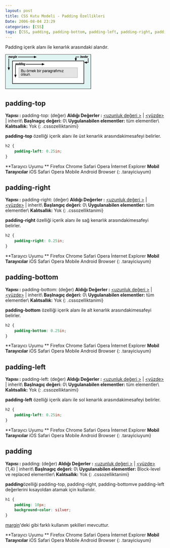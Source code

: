 ```yaml
---
layout: post
title: CSS Kutu Modeli - Padding Özellikleri
Date: 2006-08-04 23:29
categories: [CSS]
tags: [CSS, padding, padding-bottom, padding-left, padding-right, padding-top]
---
```


Padding içerik alanı ile kenarlık arasındaki alandır.

![Kutu Modeli][]

## padding-top

**Yapısı :** padding-top: (değer)
**Aldığı Değerler :** [<uzunluk değeri >][] | [<yüzde>][<uzunluk değeri >] | inherit\\
**Başlnagıç değeri:** 0\\
**Uygulanabilen elementler:** tüm elementler\\
**Kalıtsallık:** Yok
{: .cssozelliktanimi}

**padding-top** özelliği içerik alanı ile üst kenarlık
arasındakimesafeyi belirler.

```css
h2 {
	padding-left: 0.25in;
}
```

**Tarayıcı Uyumu **
Firefox
Chrome
Safari
Opera
İnternet Explorer
**Mobil Tarayıcılar**
iOS Safari
Opera Mobile
Android Browser
{: .tarayiciuyum}

## padding-right

**Yapısı :** padding-right: (değer)
**Aldığı Değerler :** [<uzunluk değeri >][] | [<yüzde>][<uzunluk değeri >] | inherit\\
**Başlangıç değeri:** 0\\
**Uygulanabilen elementler:** tüm elementler\\
**Kalıtsallık:** Yok
{: .cssozelliktanimi}

**padding-right** özelliği içerik alanı ile sağ kenarlık arasındakimesafeyi belirler.

```css
h2 {
	padding-right: 0.25in;
}
```


**Tarayıcı Uyumu **
Firefox
Chrome
Safari
Opera
İnternet Explorer
**Mobil Tarayıcılar**
iOS Safari
Opera Mobile
Android Browser
{: .tarayiciuyum}


## padding-bottom

**Yapısı :** padding-bottom: (değer)
**Aldığı Değerler :** [<uzunluk değeri >][] | [<yüzde>][<uzunluk değeri >] | inherit\\
**Başlnagıç değeri:** 0\\
**Uygulanabilen elementler:** tüm elementler\\
**Kalıtsallık:** Yok
{: .cssozelliktanimi}

**padding-bottom** özelliği içerik alanı ile alt kenarlık
arasındakimesafeyi belirler.

```css
h2 {
	padding-bottom: 0.25in;
}
```


**Tarayıcı Uyumu **
Firefox
Chrome
Safari
Opera
İnternet Explorer
**Mobil Tarayıcılar**
iOS Safari
Opera Mobile
Android Browser
{: .tarayiciuyum}

## padding-left

**Yapısı :** padding-left: (değer)
**Aldığı Değerler :** [<uzunluk değeri >][] | [<yüzde>][<uzunluk değeri >] | inherit\\
**Başlnagıç değeri:** 0\\
**Uygulanabilen elementler:** tüm elementler\\
**Kalıtsallık:** Yok
{: .cssozelliktanimi}

**padding-left** özelliği içerik alanı ile sol kenarlık
arasındakimesafeyi belirler.

```css
h2 {
	padding-left: 0.25in;
}
```


**Tarayıcı Uyumu **
Firefox
Chrome
Safari
Opera
İnternet Explorer
**Mobil Tarayıcılar**
iOS Safari
Opera Mobile
Android Browser
{: .tarayiciuyum}

## padding

**Yapısı :** padding: (değer)
**Aldığı Değerler :** [<uzunluk değeri >][] | [<yüzde>][<uzunluk değeri >]{1,4} | inherit\\
**Başlnagıç değeri:** 0\\
**Uygulanabilen elementler:** Block-level ve replaced elementler\\
**Kalıtsallık:** Yok
{: .cssozelliktanimi}

**padding**özelliği padding-top, padding-right, padding-bottomve
padding-left değerlerini kısayoldan atamak için kullanılır.

```css
h1 {
	padding: 10px;
	background-color: silver;
}
```

[margin][]'deki gibi farklı kullanım şekilleri mevcuttur.

**Tarayıcı Uyumu **
Firefox
Chrome
Safari
Opera
İnternet Explorer
**Mobil Tarayıcılar**
iOS Safari
Opera Mobile
Android Browser
{: .tarayiciuyum}

  [Kutu Modeli]: /images/basit_boxmodel.gif
  [<uzunluk değeri >]: http://fatihhayrioglu.com/?p=95
  [margin]: http://fatihhayrioglu.com/?p=113
